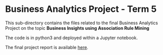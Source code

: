 # Business Analytics Project - Term 5
This sub-directory contains the files related to the final Business Analytics Project on the topic **Business Insights using Association Rule Mining**

The code is in python3 and deployed within a Jupyter notebook.

The final project report is available [here](https://drive.google.com/file/d/1wuKVYSr8hwZVZKS0r70pB3cOtTkQ8y_B/view?usp=sharing).
